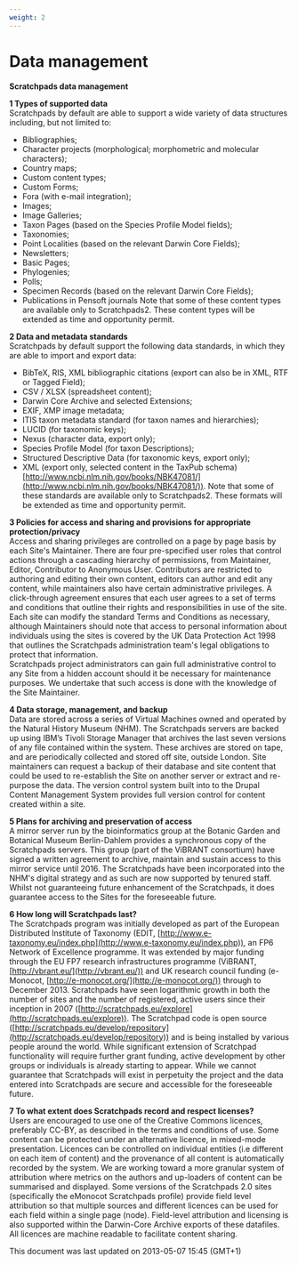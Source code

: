 ```yaml
---
weight: 2
---
```


# Data management

**Scratchpads data management**

**1 Types of supported data**<br> Scratchpads by default are able to support a
wide variety of data structures including, but not limited to:

* Bibliographies;
* Character projects (morphological; morphometric and molecular characters);
* Country maps;
* Custom content types;
* Custom Forms;
* Fora (with e-mail integration);
* Images;
* Image Galleries;
* Taxon Pages (based on the Species Profile Model fields);
* Taxonomies;
* Point Localities (based on the relevant Darwin Core Fields);
* Newsletters;
* Basic Pages;
* Phylogenies;
* Polls;
* Specimen Records (based on the relevant Darwin Core Fields);
* Publications in Pensoft journals Note that some of these content types are
  available only to Scratchpads2. These content types will be extended as time
  and opportunity permit.

**2 Data and metadata standards**<br> Scratchpads by default support the
following data standards, in which they are able to import and export data:<br>

* BibTeX, RIS, XML bibliographic citations (export can also be in XML, RTF or
  Tagged Field);
* CSV / XLSX (spreadsheet content);
* Darwin Core Archive and selected Extensions;
* EXIF, XMP image metadata;
* ITIS taxon metadata standard (for taxon names and hierarchies);
* LUCID (for taxonomic keys);
* Nexus (character data, export only);
* Species Profile Model (for taxon Descriptions);
* Structured Descriptive Data (for taxonomic keys, export only);
* XML (export only, selected content in the TaxPub schema)
  [http://www.ncbi.nlm.nih.gov/books/NBK47081/](http://www.ncbi.nlm.nih.gov/books/NBK47081/)).
  Note that some of these standards are available only to Scratchpads2. These
  formats will be extended as time and opportunity permit.

**3 Policies for access and sharing and provisions for appropriate
protection/privacy**<br> Access and sharing privileges are controlled on a page
by page basis by each Site's Maintainer. There are four pre-specified user roles
that control actions through a cascading hierarchy of permissions, from
Maintainer, Editor, Contributor to Anonymous User. Contributors are restricted
to authoring and editing their own content, editors can author and edit any
content, while maintainers also have certain administrative privileges. A
click-through agreement ensures that each user agrees to a set of terms and
conditions that outline their rights and responsibilities in use of the site.
Each site can modify the standard Terms and Conditions as necessary, although
Maintainers should note that access to personal information about individuals
using the sites is covered by the UK Data Protection Act 1998 that outlines the
Scratchpads administration team's legal obligations to protect that
information.<br> Scratchpads project administrators can gain full administrative
control to any Site from a hidden account should it be necessary for maintenance
purposes. We undertake that such access is done with the knowledge of the Site
Maintainer.

**4 Data storage, management, and backup**<br> Data are stored across a series
of Virtual Machines owned and operated by the Natural History Museum (NHM). The
Scratchpads servers are backed up using IBM’s Tivoli Storage Manager that
archives the last seven versions of any file contained within the system. These
archives are stored on tape, and are periodically collected and stored off site,
outside London. Site maintainers can request a backup of their database and site
content that could be used to re-establish the Site on another server or extract
and re-purpose the data. The version control system built into to the Drupal
Content Management System provides full version control for content created
within a site.

**5 Plans for archiving and preservation of access**<br> A mirror server run by
the bioinformatics group at the Botanic Garden and Botanical Museum
Berlin-Dahlem provides a synchronous copy of the Scratchpads servers. This group
(part of the ViBRANT consortium) have signed a written agreement to archive,
maintain and sustain access to this mirror service until 2016. The Scratchpads
have been incorporated into the NHM's digital strategy and as such are now
supported by tenured staff. Whilst not guaranteeing future enhancement of the
Scratchpads, it does guarantee access to the Sites for the foreseeable future.

**6 How long will Scratchpads last?**<br> The Scratchpads program was initially
developed as part of the European Distributed Institute of Taxonomy (EDIT,
[http://www.e-taxonomy.eu/index.php](http://www.e-taxonomy.eu/index.php)), an
FP6 Network of Excellence programme. It was extended by major funding through
the EU FP7 research infrastructures programme (ViBRANT,
[http://vbrant.eu/](http://vbrant.eu/)) and UK research council funding
(e-Monocot, [http://e-monocot.org/](http://e-monocot.org/)) through to December
2013\. Scratchpads have seen logarithmic growth in both the number of sites and
the number of registered, active users since their inception in 2007
([http://scratchpads.eu/explore](http://scratchpads.eu/explore)). The Scratchpad
code is open source
([http://scratchpads.eu/develop/repository](http://scratchpads.eu/develop/repository))
and is being installed by various people around the world. While significant
extension of Scratchpad functionality will require further grant funding, active
development by other groups or individuals is already starting to appear. While
we cannot guarantee that Scratchpads will exist in perpetuity the project and
the data entered into Scratchpads are secure and accessible for the foreseeable
future.

**7 To what extent does Scratchpads record and respect licenses?**<br> Users are
encouraged to use one of the Creative Commons licences, preferably CC-BY, as
described in the terms and conditions of use. Some content can be protected
under an alternative licence, in mixed-mode presentation. Licences can be
controlled on individual entities (i.e different on each item of content) and
the provenance of all content is automatically recorded by the system. We are
working toward a more granular system of attribution where metrics on the
authors and up-loaders of content can be summarised and displayed. Some versions
of the Scratchpads 2.0 sites (specifically the eMonocot Scratchpads profile)
provide field level attribution so that multiple sources and different licences
can be used for each field within a single page (node). Field-level attribution
and licensing is also supported within the Darwin-Core Archive exports of these
datafiles. All licences are machine readable to facilitate content sharing.

This document was last updated on 2013-05-07 15:45 (GMT+1)
